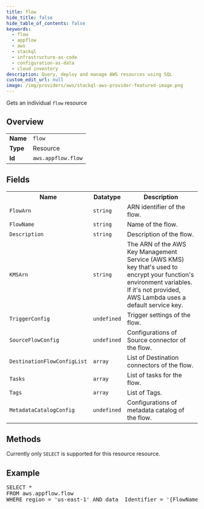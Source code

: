 ```yaml
---
title: flow
hide_title: false
hide_table_of_contents: false
keywords:
  - flow
  - appflow
  - aws
  - stackql
  - infrastructure-as-code
  - configuration-as-data
  - cloud inventory
description: Query, deploy and manage AWS resources using SQL
custom_edit_url: null
image: /img/providers/aws/stackql-aws-provider-featured-image.png
---
```

Gets an individual <code>flow</code> resource

## Overview
<table><tbody>
<tr><td><b>Name</b></td><td><code>flow</code></td></tr>
<tr><td><b>Type</b></td><td>Resource</td></tr>
<tr><td><b>Id</b></td><td><code>aws.appflow.flow</code></td></tr>
</tbody></table>

## Fields
<table><tbody>
<tr><th>Name</th><th>Datatype</th><th>Description</th></tr>
<tr><td><code>FlowArn</code></td><td><code>string</code></td><td>ARN identifier of the flow.</td></tr><tr><td><code>FlowName</code></td><td><code>string</code></td><td>Name of the flow.</td></tr><tr><td><code>Description</code></td><td><code>string</code></td><td>Description of the flow.</td></tr><tr><td><code>KMSArn</code></td><td><code>string</code></td><td>The ARN of the AWS Key Management Service (AWS KMS) key that's used to encrypt your function's environment variables. If it's not provided, AWS Lambda uses a default service key.</td></tr><tr><td><code>TriggerConfig</code></td><td><code>undefined</code></td><td>Trigger settings of the flow.</td></tr><tr><td><code>SourceFlowConfig</code></td><td><code>undefined</code></td><td>Configurations of Source connector of the flow.</td></tr><tr><td><code>DestinationFlowConfigList</code></td><td><code>array</code></td><td>List of Destination connectors of the flow.</td></tr><tr><td><code>Tasks</code></td><td><code>array</code></td><td>List of tasks for the flow.</td></tr><tr><td><code>Tags</code></td><td><code>array</code></td><td>List of Tags.</td></tr><tr><td><code>MetadataCatalogConfig</code></td><td><code>undefined</code></td><td>Configurations of metadata catalog of the flow.</td></tr>
</tbody></table>

## Methods
Currently only <code>SELECT</code> is supported for this resource resource.

## Example
<pre>
SELECT * 
FROM aws.appflow.flow
WHERE region = 'us-east-1' AND data__Identifier = '{FlowName}'
</pre>
